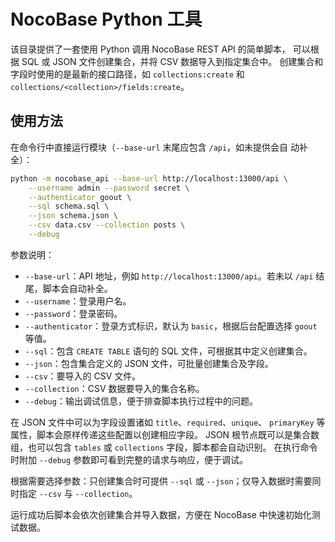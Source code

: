 # NocoBase Python 工具

该目录提供了一套使用 Python 调用 NocoBase REST API 的简单脚本，
可以根据 SQL 或 JSON 文件创建集合，并将 CSV 数据导入到指定集合中。
创建集合和字段时使用的是最新的接口路径，如 `collections:create`
和 `collections/<collection>/fields:create`。

## 使用方法

在命令行中直接运行模块（`--base-url` 末尾应包含 `/api`，如未提供会自
动补全）：

```bash
python -m nocobase_api --base-url http://localhost:13000/api \
    --username admin --password secret \
    --authenticator goout \
    --sql schema.sql \
    --json schema.json \
    --csv data.csv --collection posts \
    --debug
```

参数说明：

- `--base-url`：API 地址，例如 `http://localhost:13000/api`。若未以
  `/api` 结尾，脚本会自动补全。
- `--username`：登录用户名。
- `--password`：登录密码。
- `--authenticator`：登录方式标识，默认为 `basic`，根据后台配置选择
  `goout` 等值。
- `--sql`：包含 `CREATE TABLE` 语句的 SQL 文件，可根据其中定义创建集合。
- `--json`：包含集合定义的 JSON 文件，可批量创建集合及字段。
- `--csv`：要导入的 CSV 文件。
- `--collection`：CSV 数据要导入的集合名称。
- `--debug`：输出调试信息，便于排查脚本执行过程中的问题。

在 JSON 文件中可以为字段设置诸如 `title`、`required`、`unique`、
`primaryKey` 等属性，脚本会原样传递这些配置以创建相应字段。
JSON 根节点既可以是集合数组，也可以包含 `tables` 或 `collections`
字段，脚本都会自动识别。
在执行命令时附加 `--debug` 参数即可看到完整的请求与响应，便于调试。

根据需要选择参数：只创建集合时可提供 `--sql` 或 `--json`；仅导入数据时需要同时指定 `--csv` 与 `--collection`。

运行成功后脚本会依次创建集合并导入数据，方便在 NocoBase 中快速初始化测试数据。

